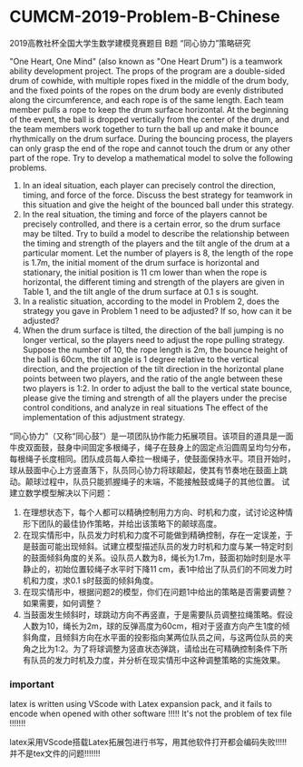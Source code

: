 # CUMCM-2019-Problem-B-Chinese
2019高教社杯全国大学生数学建模竞赛题目 B题   “同心协力”策略研究

"One Heart, One Mind" (also known as "One Heart Drum") is a teamwork ability development project. The props of the program are a double-sided drum of cowhide, with multiple ropes fixed in the middle of the drum body, and the fixed points of the ropes on the drum body are evenly distributed along the circumference, and each rope is of the same length. Each team member pulls a rope to keep the drum surface horizontal. At the beginning of the event, the ball is dropped vertically from the center of the drum, and the team members work together to turn the ball up and make it bounce rhythmically on the drum surface. During the bouncing process, the players can only grasp the end of the rope and cannot touch the drum or any other part of the rope.
Try to develop a mathematical model to solve the following problems.
1. In an ideal situation, each player can precisely control the direction, timing, and force of the force. Discuss the best strategy for teamwork in this situation and give the height of the bounced ball under this strategy.
2. In the real situation, the timing and force of the players cannot be precisely controlled, and there is a certain error, so the drum surface may be tilted. Try to build a model to describe the relationship between the timing and strength of the players and the tilt angle of the drum at a particular moment. Let the number of players is 8, the length of the rope is 1.7m, the initial moment of the drum surface is horizontal and stationary, the initial position is 11 cm lower than when the rope is horizontal, the different timing and strength of the players are given in Table 1, and the tilt angle of the drum surface at 0.1 s is sought.
3. In a realistic situation, according to the model in Problem 2, does the strategy you gave in Problem 1 need to be adjusted? If so, how can it be adjusted?
4. When the drum surface is tilted, the direction of the ball jumping is no longer vertical, so the players need to adjust the rope pulling strategy. Suppose the number of 10, the rope length is 2m, the bounce height of the ball is 60cm, the tilt angle is 1 degree relative to the vertical direction, and the projection of the tilt direction in the horizontal plane points between two players, and the ratio of the angle between these two players is 1:2. In order to adjust the ball to the vertical state bounce, please give the timing and strength of all the players under the precise control conditions, and analyze in real situations The effect of the implementation of this adjustment strategy.

“同心协力”（又称“同心鼓”）是一项团队协作能力拓展项目。该项目的道具是一面牛皮双面鼓，鼓身中间固定多根绳子，绳子在鼓身上的固定点沿圆周呈均匀分布，每根绳子长度相同。团队成员每人牵拉一根绳子，使鼓面保持水平。项目开始时，球从鼓面中心上方竖直落下，队员同心协力将球颠起，使其有节奏地在鼓面上跳动。颠球过程中，队员只能抓握绳子的末端，不能接触鼓或绳子的其他位置。
试建立数学模型解决以下问题：
1. 在理想状态下，每个人都可以精确控制用力方向、时机和力度，试讨论这种情形下团队的最佳协作策略，并给出该策略下的颠球高度。
2. 在现实情形中，队员发力时机和力度不可能做到精确控制，存在一定误差，于是鼓面可能出现倾斜。试建立模型描述队员的发力时机和力度与某一特定时刻的鼓面倾斜角度的关系。设队员人数为8，绳长为1.7m，鼓面初始时刻是水平静止的，初始位置较绳子水平时下降11 cm，表1中给出了队员们的不同发力时机和力度，求0.1 s时鼓面的倾斜角度。
3. 在现实情形中，根据问题2的模型，你们在问题1中给出的策略是否需要调整？如果需要，如何调整？
4. 当鼓面发生倾斜时，球跳动方向不再竖直，于是需要队员调整拉绳策略。假设人数为10，绳长为2m，球的反弹高度为60cm，相对于竖直方向产生1度的倾斜角度，且倾斜方向在水平面的投影指向某两位队员之间，与这两位队员的夹角之比为1:2。为了将球调整为竖直状态弹跳，请给出在可精确控制条件下所有队员的发力时机及力度，并分析在现实情形中这种调整策略的实施效果。

### important
latex is written using VScode with Latex expansion pack, and it fails to encode when opened with other software !!!!!
It's not the problem of tex file !!!!!!!

latex采用VScode搭载Latex拓展包进行书写，用其他软件打开都会编码失败!!!!!
并不是tex文件的问题!!!!!!!

